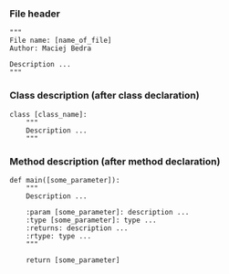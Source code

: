 ### File header
```
"""
File name: [name_of_file]
Author: Maciej Bedra

Description ...
"""
```

### Class description (after class declaration)
```
class [class_name]:
	"""
	Description ...
	"""
```

### Method description (after method declaration)
```
def main([some_parameter]):
	"""
	Description ...

	:param [some_parameter]: description ...
	:type [some_parameter]: type ...
	:returns: description ...
	:rtype: type ...
	"""

	return [some_parameter]
```